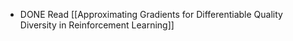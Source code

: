 - DONE Read [[Approximating Gradients for Differentiable Quality Diversity in Reinforcement Learning]]